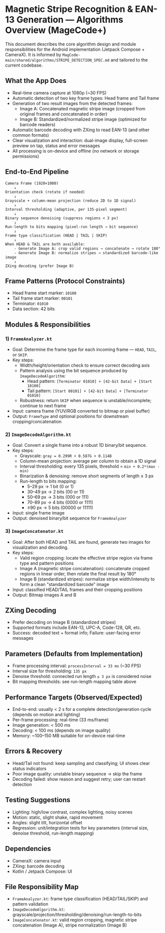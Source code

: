 # Magnetic Stripe Recognition & EAN-13 Generation — Algorithms Overview (MageCode+)

This document describes the core algorithm design and module responsibilities for the Android implementation (Jetpack Compose + CameraX). It is informed by `MagCode-main/shared/algorithms/STRIPE_DETECTION_SPEC.md` and tailored to the current codebase.

## What the App Does
- Real-time camera capture at 1080p (~30 FPS)
- Automatic detection of two key frame types: Head frame and Tail frame
- Generation of two result images from the detected frames:
  - Image A: Concatenated magnetic stripe image (cropped from original frames and concatenated in order)
  - Image B: Standardized/normalized stripe image (optimized for barcode readers)
- Automatic barcode decoding with ZXing to read EAN-13 (and other common formats)
- Clear visualization and interaction: dual-image display, full-screen preview on tap, status and error messages
- All processing is on-device and offline (no network or storage permissions)

## End-to-End Pipeline
```
Camera Frame (1920×1080)
    ↓
Orientation check (rotate if needed)
    ↓
Grayscale + column-mean projection (reduce 2D to 1D signal)
    ↓
Interval thresholding (adaptive, per 135-pixel segment)
    ↓
Binary sequence denoising (suppress regions < 3 px)
    ↓
Run-length to bits mapping (pixel-run length → bit sequence)
    ↓
Frame type classification (HEAD | TAIL | SKIP)
    ↓
When HEAD & TAIL are both available:
    - Generate Image A: crop valid regions → concatenate → rotate 180°
    - Generate Image B: normalize stripes → standardized barcode-like image
    ↓
ZXing decoding (prefer Image B)
```

## Frame Patterns (Protocol Constraints)
- Head frame start marker: `10100`
- Tail frame start marker: `00101`
- Terminator: `01010`
- Data section: 42 bits

## Modules & Responsibilities

### 1) `FrameAnalyzer.kt`
- Goal: Determine the frame type for each incoming frame — `HEAD`, `TAIL`, or `SKIP`.
- Key steps:
  - Width/height/orientation check to ensure correct decoding axis
  - Pattern analysis using the bit sequence produced by `ImageDecodeAlgorithm`:
    - Head pattern: `[Terminator 01010] + [42-bit Data] + [Start 10100]`
    - Tail pattern: `[Start 00101] + [42-bit Data] + [Terminator 01010]`
  - Robustness: return `SKIP` when sequence is unstable/incomplete; continue to next frame
- Input: camera frame (YUV/RGB converted to bitmap or pixel buffer)
- Output: `FrameType` and optional positions for downstream cropping/concatenation

### 2) `ImageDecodeAlgorithm.kt`
- Goal: Convert a single frame into a robust 1D binary/bit sequence.
- Key steps:
  - Grayscale: `gray = 0.299R + 0.587G + 0.114B`
  - Column-mean projection: average per column to obtain a 1D signal
  - Interval thresholding: every 135 pixels, threshold = `min + 0.2*(max - min)`
  - Binarization & denoising: remove short segments of length ≤ 3 px
  - Run-length to bits mapping:
    - 5–29 px → 1 bit (0 or 1)
    - 30–49 px → 2 bits (00 or 11)
    - 50–69 px → 3 bits (000 or 111)
    - 70–89 px → 4 bits (0000 or 1111)
    - ≥90 px → 5 bits (00000 or 11111)
- Input: single frame image
- Output: denoised binary/bit sequence for `FrameAnalyzer`

### 3) `ImageConcatenator.kt`
- Goal: After both HEAD and TAIL are found, generate two images for visualization and decoding.
- Key steps:
  - Valid region cropping: locate the effective stripe region via frame type and pattern positions
  - Image A (magnetic stripe concatenation): concatenate cropped regions in linear order, then rotate the final result by 180°
  - Image B (standardized stripes): normalize stripe width/intensity to form a clean "standardized barcode" image
- Input: classified HEAD/TAIL frames and their cropping positions
- Output: Bitmap images A and B

## ZXing Decoding
- Prefer decoding on Image B (standardized stripes)
- Supported formats include EAN-13, UPC-A, Code-128, QR, etc.
- Success: decoded text + format info; Failure: user-facing error messages

## Parameters (Defaults from Implementation)
- Frame processing interval: `processInterval = 33 ms` (~30 FPS)
- Interval size for thresholding: `135 px`
- Denoise threshold: connected run length `≤ 3 px` is considered noise
- Bit mapping thresholds: see run-length mapping table above

## Performance Targets (Observed/Expected)
- End-to-end: usually < 2 s for a complete detection/generation cycle (depends on motion and lighting)
- Per-frame processing: real-time (33 ms/frame)
- Image generation: < 500 ms
- Decoding: < 100 ms (depends on image quality)
- Memory: ~100–150 MB suitable for on-device real-time

## Errors & Recovery
- Head/Tail not found: keep sampling and classifying; UI shows clear status indicators
- Poor image quality: unstable binary sequence → skip the frame
- Decoding failed: show reason and suggest retry; user can restart detection

## Testing Suggestions
- Lighting: high/low contrast, complex lighting, noisy scenes
- Motion: static, slight shake, rapid movement
- Angles: slight tilt, horizontal offset
- Regression: unit/integration tests for key parameters (interval size, denoise threshold, run-length mapping)

## Dependencies
- CameraX: camera input
- ZXing: barcode decoding
- Kotlin / Jetpack Compose: UI

## File Responsibility Map
- `FrameAnalyzer.kt`: frame type classification (HEAD/TAIL/SKIP) and pattern validation
- `ImageDecodeAlgorithm.kt`: grayscale/projection/thresholding/denoising/run-length-to-bits
- `ImageConcatenator.kt`: valid region cropping, magnetic stripe concatenation (Image A), stripe normalization (Image B)
